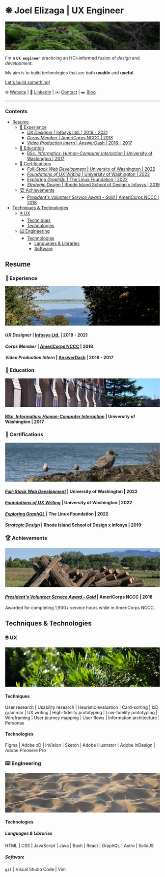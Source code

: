 # ❋ Joel Elizaga | UX Engineer

![A mossy rock resting on the forest floor.](/img/mossy-rock.jpg)

I'm a **`UX engineer`** practicing an HCI-informed fusion of *design* and
*development*.

My aim is to build technologies that are both **usable** and **useful**.

[Let's build something!](https://joelelizaga.com/#contact)

🌐 [Website](https://joelelizaga.com) | 👔 [LinkedIn](https://linkedin.com/joel-elizaga) | ✉️ [Contact](https://joelelizaga.com/#contact) | ✒️ [Blog](https://joelelizaga.com/blog)

---

### Contents

<!-- vim-markdown-toc GFM -->

* [Resume](#resume)
  * [💼 Experience](#-experience)
    * [*UX Designer* | Infosys Ltd. | 2019 - 2021](#ux-designer--infosys-ltd--2019---2021)
    * [*Corps Member* | AmeriCorps NCCC | 2018](#corps-member--americorps-nccc--2018)
    * [*Video Production Intern* | AnswerDash | 2016 - 2017](#video-production-intern--answerdash--2016---2017)
  * [🧮 Education](#-education)
    * [BSc. *Informatics: Human-Computer Interaction* | University of Washington | 2017](#bsc-informatics-human-computer-interaction--university-of-washington--2017)
  * [📘 Certifications](#-certifications)
    * [*Full-Stack Web Development* | University of Washington | 2022](#full-stack-web-development--university-of-washington--2022)
    * [*Foundations of UX Writing* | University of Washington | 2022](#foundations-of-ux-writing--university-of-washington--2022)
    * [*Exploring GraphQL* | The Linux Foundation | 2022](#exploring-graphql--the-linux-foundation--2022)
    * [*Strategic Design* | Rhode Island School of Design x Infosys | 2019](#strategic-design--rhode-island-school-of-design-x-infosys--2019)
  * [🏆 Achievements](#-achievements)
    * [*President's Volunteer Service Award - Gold* | AmeriCorps NCCC | 2018](#presidents-volunteer-service-award---gold--americorps-nccc--2018)
* [Techniques & Technologies](#techniques--technologies)
  * [🖲️ UX](#-ux)
    * [Techniques](#techniques)
    * [Technologies](#technologies)
  * [⌨️ Engineering](#-engineering)
    * [Technologies](#technologies-1)
      * [Languages & Libraries](#languages--libraries)
      * [Software](#software)

<!-- vim-markdown-toc -->

## Resume

### 💼 Experience

![Tacoma Narrows bridge.](/img/tacoma-narrows-bridge.jpg)

#### *UX Designer* | [Infosys Ltd.](https://www.infosys.com/) | 2019 - 2021

#### *Corps Member* | [AmeriCorps NCCC](https://www.americorps.gov/serve/americorps/americorps-nccc) | 2018

#### *Video Production Intern* | [AnswerDash](https://www.answerdash.com/) | 2016 - 2017

### 🧮 Education

![The front steps of Suzzallo Library at the University of Washington.](/img/uw.jpg)

#### [BSc. *Informatics: Human-Computer Interaction*](https://ischool.uw.edu/programs/informatics/focus-areas#hci) | University of Washington | 2017

### 📘 Certifications

![Seagulls on a rocky seashore.](/img/seagulls.jpg)

#### [*Full-Stack Web Development*](https://www.pce.uw.edu/certificates/full-stack-development-with-javascript) | University of Washington | 2022

#### [*Foundations of UX Writing*](https://continuumuw.badgr.com/public/assertions/WZWqp8jgT7il5qqFisZZow) | University of Washington | 2022

#### [*Exploring GraphQL*](https://courses.edx.org/certificates/4b10563a4c3c4991865e8c834cc1253d) | The Linux Foundation | 2022

#### [*Strategic Design*](https://www.infosys.com/newsroom/press-releases/2018/design-partnership-RISD.html) | Rhode Island School of Design x Infosys | 2019

### 🏆 Achievements

![Fence posts for a buck & rail fence.](/img/fence-posts.jpg)

#### [*President's Volunteer Service Award - Gold*](https://en.wikipedia.org/wiki/President%27s_Volunteer_Service_Award) | AmeriCorps NCCC | 2018

Awarded for completing 1,900+ service hours while in AmeriCorps NCCC.

## Techniques & Technologies

### 🖲️ UX

![Lush brush by the seaside.](/img/seaside-brush.jpg)

#### Techniques 

User research |
Usability research |
Heuristic evaluation |
Card-sorting |
IxD grammar |
UX writing |
High-fidelity prototyping |
Low-fidelity prototyping |
Wireframing |
User journey mapping |
User flows |
Information architecture |
Personas

#### Technologies

Figma |
Adobe xD |
InVision |
Sketch |
Adobe Illustrator |
Adobe InDesign |
Adobe Premiere Pro

### ⌨️ Engineering

![Sand dunes on the beach.](/img/sand-dunes.jpg)

#### Technologies

##### Languages & Libraries

HTML |
CSS |
JavaScript |
Java |
Bash |
React |
GraphQL |
Astro |
SolidJS

##### Software

`git` |
Visual Studio Code |
Vim
